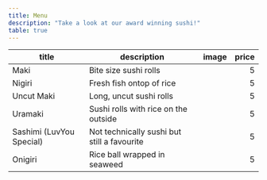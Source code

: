 ```yaml
---
title: Menu
description: "Take a look at our award winning sushi!"
table: true
---
```


| title                    | description                                 | image | price |
| ------------------------ | ------------------------------------------- | ----- | ----: |
| Maki                     | Bite size sushi rolls                       |       |     5 |
| Nigiri                   | Fresh fish ontop of rice                    |       |     5 |
| Uncut Maki               | Long, uncut sushi rolls                     |       |     5 |
| Uramaki                  | Sushi rolls with rice on the outside        |       |     5 |
| Sashimi (LuvYou Special) | Not technically sushi but still a favourite |       |     5 |
| Onigiri                  | Rice ball wrapped in seaweed                |       |     5 |
